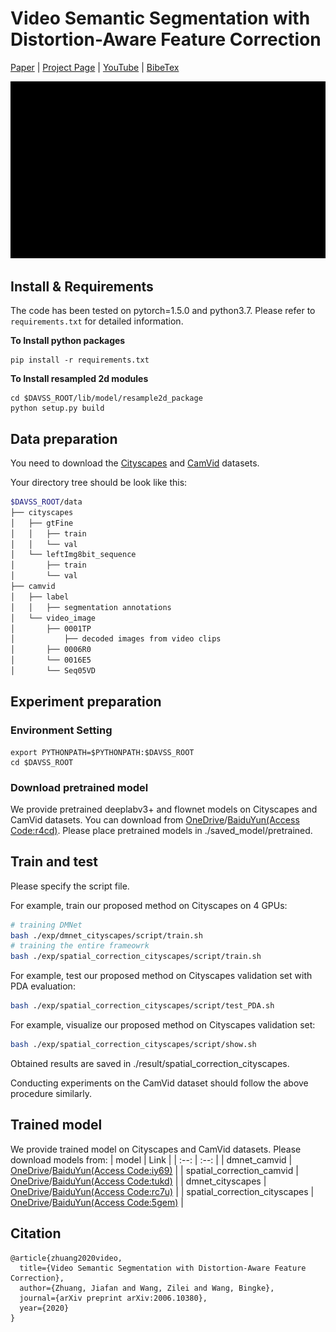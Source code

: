 # Video Semantic Segmentation with Distortion-Aware Feature Correction
[Paper](https://arxiv.org/abs/2006.10380) | [Project Page](https://jfzhuang.github.io/DAVSS.github.io/) | [YouTube]() | [BibeTex](#citation)

<img src="./gif/demo.gif" width="860"/>

## Install & Requirements
The code has been tested on pytorch=1.5.0 and python3.7. Please refer to `requirements.txt` for detailed information.

**To Install python packages**
```
pip install -r requirements.txt
```

**To Install resampled 2d modules**
```
cd $DAVSS_ROOT/lib/model/resample2d_package
python setup.py build
```

## Data preparation
You need to download the [Cityscapes](https://www.cityscapes-dataset.com/) and [CamVid](http://mi.eng.cam.ac.uk/research/projects/VideoRec/CamVid//) datasets.

Your directory tree should be look like this:
````bash
$DAVSS_ROOT/data
├── cityscapes
│   ├── gtFine
│   │   ├── train
│   │   └── val
│   └── leftImg8bit_sequence
│       ├── train
│       └── val
├── camvid
│   ├── label
│   │   ├── segmentation annotations
│   └── video_image
│       ├── 0001TP
│           ├── decoded images from video clips
│       ├── 0006R0
│       └── 0016E5
│       └── Seq05VD
````

## Experiment preparation
### Environment Setting
```
export PYTHONPATH=$PYTHONPATH:$DAVSS_ROOT
cd $DAVSS_ROOT
```

### Download pretrained model
We provide pretrained deeplabv3+ and flownet models on Cityscapes and CamVid datasets. You can download from [OneDrive](https://www.dropbox.com/sh/4eqce1lj75ks76v/AACjw8e5yVpeLEf1CDs4SsXea?dl=0)/[BaiduYun(Access Code:r4cd)](https://pan.baidu.com/s/1R2dfkFd_1KumrVpVY2_2iw). Please place pretrained models in ./saved_model/pretrained.

## Train and test
Please specify the script file.

For example, train our proposed method on Cityscapes on 4 GPUs:
````bash
# training DMNet
bash ./exp/dmnet_cityscapes/script/train.sh
# training the entire frameowrk
bash ./exp/spatial_correction_cityscapes/script/train.sh
````

For example, test our proposed method on Cityscapes validation set with PDA evaluation:
````bash
bash ./exp/spatial_correction_cityscapes/script/test_PDA.sh
````

For example, visualize our proposed method on Cityscapes validation set:
````bash
bash ./exp/spatial_correction_cityscapes/script/show.sh
````
Obtained results are saved in ./result/spatial_correction_cityscapes.

Conducting experiments on the CamVid dataset should follow the above procedure similarly.

## Trained model
We provide trained model on Cityscapes and CamVid datasets. Please download models from:
| model | Link |
| :--: | :--: |
| dmnet_camvid | [OneDrive](https://www.dropbox.com/sh/ahrybyqrhhtgo68/AAATwdQUYum-M7Pwp67vrr2ua?dl=0)/[BaiduYun(Access Code:iy69)](https://pan.baidu.com/s/1-hdhe-CPf3sMPWVFzlUebQ) |
| spatial_correction_camvid | [OneDrive](https://www.dropbox.com/sh/sb7s8t3epp68pxm/AADm7xsXywEDxb_kjKUHQ5AUa?dl=0)/[BaiduYun(Access Code:tukd)](https://pan.baidu.com/s/1AL_nZUEQ1p9-fJqz_0yOpg) |
| dmnet_cityscapes | [OneDrive](https://www.dropbox.com/sh/25v31t5s4tzk804/AAC9TExLemqrRfh7B-1HyqG_a?dl=0)/[BaiduYun(Access Code:rc7u)](https://pan.baidu.com/s/1rQPlL3v4-tS6ECBmslMP7g) |
| spatial_correction_cityscapes | [OneDrive](https://www.dropbox.com/sh/9f27itrt2op9zri/AADAgS7IEJGbZAkXseik7FMQa?dl=0)/[BaiduYun(Access Code:5gem)](https://pan.baidu.com/s/1JRH-3Kz893OlcjOnS_ZXTQ) |

## Citation
```
@article{zhuang2020video,
  title={Video Semantic Segmentation with Distortion-Aware Feature Correction},
  author={Zhuang, Jiafan and Wang, Zilei and Wang, Bingke},
  journal={arXiv preprint arXiv:2006.10380},
  year={2020}
}
```
